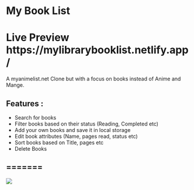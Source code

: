 

<h1>My Book List </h1>
<h1> Live Preview https://mylibrarybooklist.netlify.app/ </h1>

A myanimelist.net  Clone but with a focus on books instead of Anime and Mange.

<h2> Features : </h2>
<ul>
  <li> Search for books </li>
  <li> Filter books based on their status (Reading, Completed etc)</li>
  <li> Add your own books and save it in local storage </li>
  <li> Edit book attributes (Name, pages read,  status etc) </li>
  <li> Sort books based on Title, pages etc </li>
  <li> Delete Books </li>
</ul>
<h2>=======</h2>
<img src ="https://i.imgur.com/PJGqK1p.png" >

